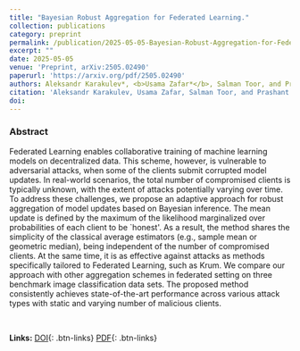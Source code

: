```yaml
---
title: "Bayesian Robust Aggregation for Federated Learning."
collection: publications
category: preprint
permalink: /publication/2025-05-05-Bayesian-Robust-Aggregation-for-Federated-Learning
excerpt: ""
date: 2025-05-05
venue: 'Preprint, arXiv:2505.02490'
paperurl: 'https://arxiv.org/pdf/2505.02490'
authors: Aleksandr Karakulev*, <b>Usama Zafar*</b>, Salman Toor, and Prashant Singh
citation: 'Aleksandr Karakulev, Usama Zafar, Salman Toor, and Prashant Singh. "Bayesian Robust Aggregation for Federated Learning." (2025).'
doi: 
---
```

### Abstract
Federated Learning enables collaborative training of machine learning models on decentralized data. This scheme, however, is vulnerable to adversarial attacks, when some of the clients submit corrupted model updates. In real-world scenarios, the total number of compromised clients is typically unknown, with the extent of attacks potentially varying over time. To address these challenges, we propose an adaptive approach for robust aggregation of model updates based on Bayesian inference. The mean update is defined by the maximum of the likelihood marginalized over probabilities of each client to be `honest'. As a result, the method shares the simplicity of the classical average estimators (e.g., sample mean or geometric median), being independent of the number of compromised clients. At the same time, it is as effective against attacks as methods specifically tailored to Federated Learning, such as Krum. We compare our approach with other aggregation schemes in federated setting on three benchmark image classification data sets. The proposed method consistently achieves state-of-the-art performance across various attack types with static and varying number of malicious clients.

<br>

**Links:**
[DOI](https://arxiv.org/abs/2505.02490 "Open Paper"){: .btn-links}
[PDF](https://arxiv.org/pdf/2505.02490 "Download Paper"){: .btn-links}
<!-- [Slides](https://ieeexplore.ieee.org/stamp/stamp.jsp?arnumber=10330055 "Download Slides"){: .btn-links} -->
